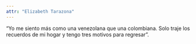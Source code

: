 ```yaml
---
attr: "Elizabeth Tarazona"
---
```

“Yo me siento más como una venezolana que una colombiana. Solo traje los recuerdos de mi hogar y tengo tres motivos para regresar”.